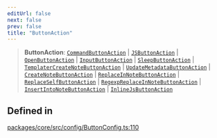 ```yaml
---
editUrl: false
next: false
prev: false
title: "ButtonAction"
---
```


> **ButtonAction**: [`CommandButtonAction`](/obsidian-meta-bind-plugin-docs/api/interfaces/commandbuttonaction/) \| [`JSButtonAction`](/obsidian-meta-bind-plugin-docs/api/interfaces/jsbuttonaction/) \| [`OpenButtonAction`](/obsidian-meta-bind-plugin-docs/api/interfaces/openbuttonaction/) \| [`InputButtonAction`](/obsidian-meta-bind-plugin-docs/api/interfaces/inputbuttonaction/) \| [`SleepButtonAction`](/obsidian-meta-bind-plugin-docs/api/interfaces/sleepbuttonaction/) \| [`TemplaterCreateNoteButtonAction`](/obsidian-meta-bind-plugin-docs/api/interfaces/templatercreatenotebuttonaction/) \| [`UpdateMetadataButtonAction`](/obsidian-meta-bind-plugin-docs/api/interfaces/updatemetadatabuttonaction/) \| [`CreateNoteButtonAction`](/obsidian-meta-bind-plugin-docs/api/interfaces/createnotebuttonaction/) \| [`ReplaceInNoteButtonAction`](/obsidian-meta-bind-plugin-docs/api/interfaces/replaceinnotebuttonaction/) \| [`ReplaceSelfButtonAction`](/obsidian-meta-bind-plugin-docs/api/interfaces/replaceselfbuttonaction/) \| [`RegexpReplaceInNoteButtonAction`](/obsidian-meta-bind-plugin-docs/api/interfaces/regexpreplaceinnotebuttonaction/) \| [`InsertIntoNoteButtonAction`](/obsidian-meta-bind-plugin-docs/api/interfaces/insertintonotebuttonaction/) \| [`InlineJsButtonAction`](/obsidian-meta-bind-plugin-docs/api/interfaces/inlinejsbuttonaction/)

## Defined in

[packages/core/src/config/ButtonConfig.ts:110](https://github.com/mProjectsCode/obsidian-meta-bind-plugin/blob/f6219a613aed1d40ff7f62bc1faab53d3dd969bb/packages/core/src/config/ButtonConfig.ts#L110)
